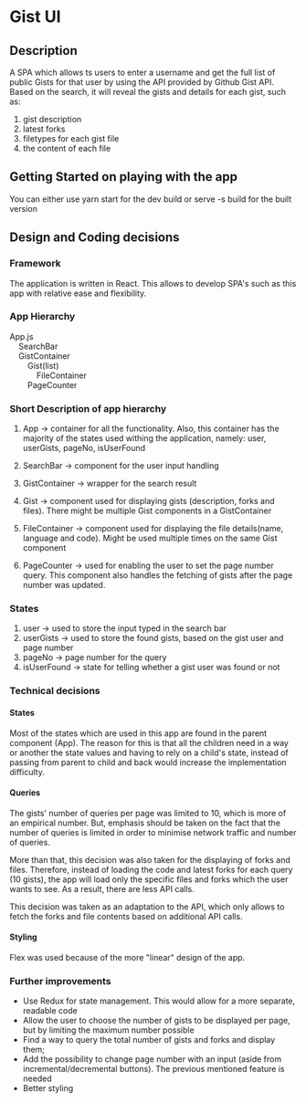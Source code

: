 # Gist UI

## Description

A SPA which allows ts users to enter a username and get the full list of public Gists for that user by using the API provided by Github Gist API. Based on the search, it will reveal the gists and details for each gist, such as: 
1. gist description 
2. latest forks
3. filetypes for each gist file
4. the content of each file
## Getting Started on playing with the app
You can either use yarn start for the dev build or serve -s build for the built version

## Design and Coding decisions

### Framework

The application is written in React. This allows to develop SPA's such as this app with relative ease and flexibility.

### App Hierarchy  
  
App.js    
&nbsp;&nbsp;&nbsp;&nbsp;SearchBar  
&nbsp;&nbsp;&nbsp;&nbsp;GistContainer  
&nbsp;&nbsp;&nbsp;&nbsp;&nbsp;&nbsp;&nbsp;&nbsp;Gist(list)  
&nbsp;&nbsp;&nbsp;&nbsp;&nbsp;&nbsp;&nbsp;&nbsp;&nbsp;&nbsp;&nbsp;&nbsp;FileContainer  
&nbsp;&nbsp;&nbsp;&nbsp;&nbsp;&nbsp;&nbsp;&nbsp;PageCounter  

### Short Description of app hierarchy  
  
1. App -> container for all the functionality. Also, this container has the majority of the states used withing the application, namely: user, userGists, pageNo, isUserFound 

2. SearchBar -> component for the user input handling  

3. GistContainer -> wrapper for the search result  

4. Gist -> component used for displaying gists (description, forks and files). There might be multiple Gist components in a GistContainer  

5. FileContainer -> component used for displaying the file details(name, language and code). Might be used multiple times on the same Gist component

6. PageCounter -> used for enabling the user to set the page number query. This component also handles the fetching of gists after the page number was updated.

### States

1. user -> used to store the input typed in the search bar
2. userGists -> used to store the found gists, based on the gist user and page number
3. pageNo -> page number for the query
4. isUserFound -> state for telling whether a gist user was found or not  

### Technical decisions

#### States  
Most of the states which are used in this app are found in the parent component (App). The reason for this is that all the children need in a way or another the state values and having to rely on a child's state, instead of passing from parent to child and back would increase the implementation difficulty.

#### Queries

The gists' number of queries per page was limited to 10, which is more of an empirical number. But, emphasis should be taken on the fact that the number of queries is limited in order to minimise network traffic and number of queries.  
  
More than that, this decision was also taken for the displaying of forks and files. Therefore, instead of loading the code and latest forks for each query (10 gists), the app will load only the specific files and forks which the user wants to see. As a result, there are less API calls.  
  
This decision was taken as an adaptation to the API, which only allows to fetch the forks and file contents based on additional API calls.


#### Styling
  
Flex was used because of the more "linear" design of the app.

### Further improvements

- Use Redux for state management. This would allow for a more separate, readable code
- Allow the user to choose the number of gists to be displayed per page, but by limiting the maximum number possible
- Find a way to query the total number of gists and forks and display them;
- Add the possibility to change page number with an input (aside from incremental/decremental buttons). The previous mentioned feature is needed
- Better styling

